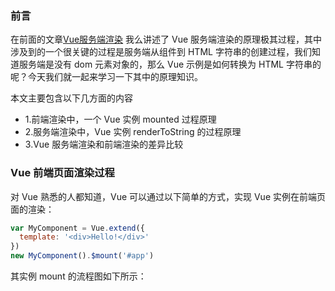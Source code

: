 ### 前言
在前面的文章[Vue服务端渲染](../Vue服务端渲染/README.md) 我么讲述了 Vue 服务端渲染的原理极其过程，其中涉及到的一个很关键的过程是服务端从组件到 HTML 字符串的创建过程，我们知道服务端是没有 dom 元素对象的，那么 Vue 示例是如何转换为 HTML 字符串的呢？今天我们就一起来学习一下其中的原理知识。

本文主要包含以下几方面的内容
- 1.前端渲染中，一个 Vue 实例 mounted 过程原理
- 2.服务端渲染中，Vue 实例 renderToString 的过程原理
- 3.Vue 服务端渲染和前端渲染的差异比较


### Vue 前端页面渲染过程
对 Vue 熟悉的人都知道，Vue 可以通过以下简单的方式，实现 Vue 实例在前端页面的渲染：
```javascript
var MyComponent = Vue.extend({
  template: '<div>Hello!</div>'
})
new MyComponent().$mount('#app')
```

其实例 mount 的流程图如下所示：
